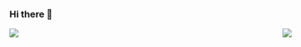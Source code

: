 ### Hi there 👋

<img align="left" src="https://github-readme-stats.vercel.app/api/top-langs/?username=boring-plans&hide=html&layout=compact"/>
<img align="right" src="https://github-readme-stats.vercel.app/api?username=boring-plans&show_icons=true"/> 
